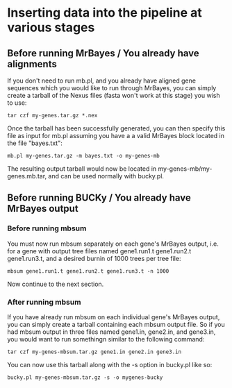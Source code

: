 # Inserting data into the pipeline at various stages
## Before running MrBayes / You already have alignments
If you don't need to run mb.pl, and you already have aligned gene sequences which you would like to run through MrBayes, you can simply create a tarball of the Nexus files (fasta won't work at this stage) you wish to use:

`
tar czf my-genes.tar.gz *.nex
`

Once the tarball has been successfully generated, you can then specify this file as input for mb.pl assuming you have a a valid MrBayes block located in the file "bayes.txt":

`
mb.pl my-genes.tar.gz -m bayes.txt -o my-genes-mb
`

The resulting output tarball would now be located in my-genes-mb/my-genes.mb.tar, and can be used normally with bucky.pl.

## Before running BUCKy / You already have MrBayes output

### Before running mbsum

You must now run mbsum separately on each gene's MrBayes output, i.e. for a gene with output tree files named gene1.run1.t gene1.run2.t gene1.run3.t, and a desired burnin of 1000 trees per tree file:

`
mbsum gene1.run1.t gene1.run2.t gene1.run3.t -n 1000
`

Now continue to the next section.

### After running mbsum
If you have already run mbsum on each individual gene's MrBayes output, you can simply create a tarball containing each mbsum output file. So if you had mbsum output in three files named gene1.in, gene2.in, and gene3.in, you would want to run somethingn similar to the following command:

`
tar czf my-genes-mbsum.tar.gz gene1.in gene2.in gene3.in
`

You can now use this tarball along with the -s option in bucky.pl like so:

`
bucky.pl my-genes-mbsum.tar.gz -s -o mygenes-bucky
`

